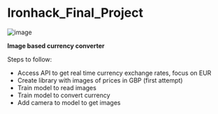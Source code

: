 # Ironhack_Final_Project
![image](https://th.bing.com/th/id/R554fdca3ec009a4fb185a2499da11b0c?rik=8WcyrAv8gdaCow&pid=ImgRaw)




**Image based currency converter**

Steps to follow:
  + Access API to get real time currency exchange rates, focus on EUR
  + Create library with images of prices in GBP (first attempt)
  + Train model to read images
  + Train model to convert currency
  + Add camera to model to get images
  
